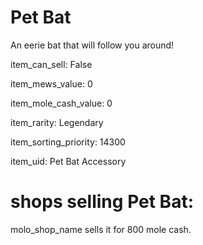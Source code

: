# Pet Bat

An eerie bat that will follow you around!

item_can_sell: False

item_mews_value: 0

item_mole_cash_value: 0

item_rarity: Legendary

item_sorting_priority: 14300

item_uid: Pet Bat Accessory

# shops selling Pet Bat:

molo_shop_name sells it for 800 mole cash.